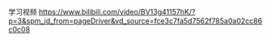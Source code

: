 学习视频
https://www.bilibili.com/video/BV13g41157hK/?p=3&spm_id_from=pageDriver&vd_source=fce3c7fa5d7562f785a0a02cc86c0c08